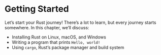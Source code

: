 # Getting Started

Let’s start your Rust journey! There’s a lot to learn, but every journey starts somewhere. In this chapter, we’ll discuss:

* Installing Rust on Linux, macOS, and Windows
* Writing a program that prints `Hello, world!`
* Using `cargo`, Rust’s package manager and build system
